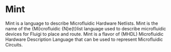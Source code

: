 # Mint

Mint is a language to describe Microfluidic Hardware Netlists. Mint is the name of the {Mi}crofluidic {N}e{t}list language used to 
describe microfluidic devices for Fluigi to place and route. Mint is a flavor of (MHDL) Microfluidic Hardware Description Language 
that can be used to represent Microfluidic Circuits.

